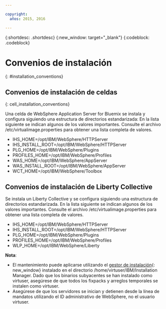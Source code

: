 ```yaml
---

copyright:
  años: 2015, 2016

---
```


{:shortdesc: .shortdesc}
{:new_window: target="_blank"}
{:codeblock: .codeblock}

# Convenios de instalación
{: #installation_conventions}

## Convenios de instalación de celdas
{: cell_installation_conventions}

Una celda de WebSphere Application Server for Bluemix se instala y configura siguiendo una estructura de directorios estandarizada: En la lista siguiente se indican algunos de los valores importantes. Consulte el archivo /etc/virtualimage.properties para obtener una lista completa de valores. 

* IHS_HOME=/opt/IBM/WebSphere/HTTPServer
* IHS_INSTALL_ROOT=/opt/IBM/WebSphere/HTTPServer
* PLG_HOME=/opt/IBM/WebSphere/Plugins
* PROFILES_HOME=/opt/IBM/WebSphere/Profiles
* WAS_HOME=/opt/IBM/WebSphere/AppServer
* WAS_INSTALL_ROOT=/opt/IBM/WebSphere/AppServer
* WCT_HOME=/opt/IBM/WebSphere/Toolbox

## Convenios de instalación de Liberty Collective

Se instala un Liberty Collective y se configura siguiendo una estructura de directorios estandarizada. En la lista siguiente se indican algunos de los valores importantes. Consulte el archivo /etc/virtualimage.properties para obtener una lista completa de valores. 

* IHS_HOME=/opt/IBM/WebSphere/HTTPServer
* IHS_INSTALL_ROOT=/opt/IBM/WebSphere/HTTPServer
* PLG_HOME=/opt/IBM/WebSphere/Plugins
* PROFILES_HOME=/opt/IBM/WebSphere/Profiles
* WLP_HOME=/opt/IBM/WebSphere/Liberty

**Nota**:
* El mantenimiento puede aplicarse utilizando el [gestor de instalación](http://www.ibm.com/support/knowledgecenter/SSDV2W_1.8.3/com.ibm.cic.agent.ui.doc/helpindex_imic.html){: new_window} instalado en el directorio /home/virtuser/IBM/Installation Manager. Dado que los binarios subyacentes se han instalado como virtuser, asegúrese de que todos los fixpacks y arreglos temporales se instalen como virtuser.
* Asegúrese de que los servidores se inician y detienen desde la línea de mandatos utilizando el ID administrativo de WebSphere,  no el usuario virtuser. 
